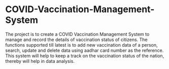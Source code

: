# COVID-Vaccination-Management-System
The project is to create a COVID Vaccination Management System to manage and record the details of vaccination status of citizens. The functions supported till latest is to add new vaccination data of a person, search, update and delete data using aadhar card number as the reference.
This system will help to keep a track on the vaccination status of the nation, thereby will help in data analysis.
